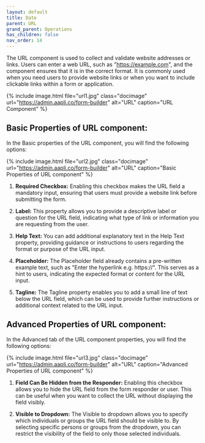 ```yaml
---
layout: default
title: Date 
parent: URL
grand_parent: Operations
has_children: false
nav_order: 14
---
```


The URL component is used to collect and validate website addresses or links. Users can enter a web URL, such as "https://example.com", and the component ensures that it is in the correct format. It is commonly used when you need users to provide website links or when you want to include clickable links within a form or application.

{% include image.html file="url1.jpg" class="docimage" url="https://admin.aapli.co/form-builder" alt="URL" caption="URL Component" %}

## Basic Properties of URL component:
In the Basic properties of the URL component, you will find the following options:

{% include image.html file="url2.jpg" class="docimage" url="https://admin.aapli.co/form-builder" alt="URL" caption="Basic Properties of URL component" %}

1. **Required Checkbox:** Enabling this checkbox makes the URL field a mandatory input, ensuring that users must provide a website link before submitting the form.

2. **Label:** This property allows you to provide a descriptive label or question for the URL field, indicating what type of link or information you are requesting from the user.

3. **Help Text:** You can add additional explanatory text in the Help Text property, providing guidance or instructions to users regarding the format or purpose of the URL input.

4. **Placeholder:** The Placeholder field already contains a pre-written example text, such as "Enter the hyperlink e.g. https://". This serves as a hint to users, indicating the expected format or content for the URL input.

5. **Tagline:** The Tagline property enables you to add a small line of text below the URL field, which can be used to provide further instructions or additional context related to the URL input.

## Advanced Properties of URL component:
In the Advanced tab of the URL component properties, you will find the following options:

{% include image.html file="url3.jpg" class="docimage" url="https://admin.aapli.co/form-builder" alt="URL" caption="Advanced Properties of URL component" %}

1. **Field Can Be Hidden from the Responder:** Enabling this checkbox allows you to hide the URL field from the form responder or user. This can be useful when you want to collect the URL without displaying the field visibly.

2. **Visible to Dropdown:** The Visible to dropdown allows you to specify which individuals or groups the URL field should be visible to. By selecting specific persons or groups from the dropdown, you can restrict the visibility of the field to only those selected individuals.
